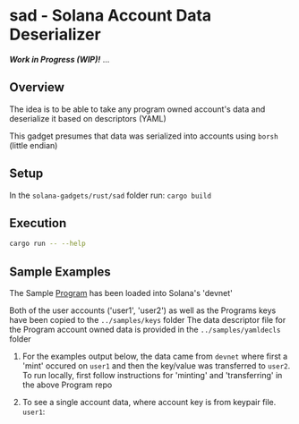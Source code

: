 # sad - Solana Account Data Deserializer

__*Work in Progress (WIP)!*__ ...

## Overview
The idea is to be able to take any program owned account's data and deserialize it based
on descriptors (YAML)

This gadget presumes that data was serialized into accounts using `borsh` (little endian)

## Setup
In the `solana-gadgets/rust/sad` folder run: `cargo build`

## Execution
```bash
cargo run -- --help
```
## Sample Examples

The Sample [Program](https://github.com/hashblock/solana-cli-program-template) has been loaded into Solana's 'devnet'

Both of the user accounts ('user1', 'user2') as well as the Programs keys have been copied to the `../samples/keys` folder
The data descriptor file for the Program account owned data is provided in the `../samples/yamldecls` folder

1. For the examples output below, the data came from `devnet` where first a 'mint' occured on `user1` and then the key/value was transferred to `user2`. To run locally, first follow instructions for 'minting' and 'transferring' in the above Program repo

2. To see a single account data, where account key is from keypair file. `user1`:
